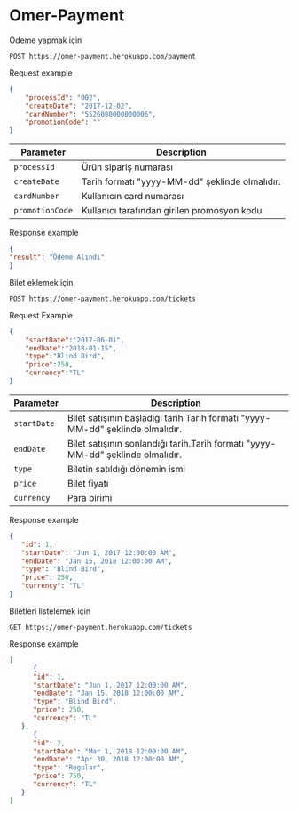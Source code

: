 # Omer-Payment

Ödeme yapmak için
```http
POST https://omer-payment.herokuapp.com/payment
```

Request example
```json
{
	"processId": "002",
	"createDate": "2017-12-02",
	"cardNumber": "5526080000000006",
	"promotionCode": ""
}
```
| Parameter | Description |
|-------------| ----------- |
| `processId` | Ürün sipariş numarası |
| `createDate` | Tarih formatı  \"yyyy-MM-dd\" şeklinde olmalıdır. |
| `cardNumber` | Kullanıcın card numarası |
| `promotionCode` | Kullanıcı tarafından girilen promosyon kodu |
Response example
```json
{
"result": "Ödeme Alındı"
}
```

Bilet eklemek için
```http
POST https://omer-payment.herokuapp.com/tickets
```
Request Example
```json
{
	"startDate":"2017-06-01",
	"endDate":"2018-01-15",
	"type":"Blind Bird",
	"price":250,
	"currency":"TL"
}
```
| Parameter | Description |
|-------------| ----------- |
| `startDate` | Bilet satışının başladığı tarih Tarih formatı  \"yyyy-MM-dd\" şeklinde olmalıdır.|
| `endDate` |Bilet satışının sonlandığı tarih.Tarih formatı \"yyyy-MM-dd\" şeklinde olmalıdır. |
| `type` | Biletin satıldığı dönemin ismi |
| `price` | Bilet fiyatı |
| `currency` | Para birimi |
Response example
```json
{
   "id": 1,
   "startDate": "Jun 1, 2017 12:00:00 AM",
   "endDate": "Jan 15, 2018 12:00:00 AM",
   "type": "Blind Bird",
   "price": 250,
   "currency": "TL"
}
```

Biletleri listelemek için
```http
GET https://omer-payment.herokuapp.com/tickets
```
Response example
```json
[
      {
      "id": 1,
      "startDate": "Jun 1, 2017 12:00:00 AM",
      "endDate": "Jan 15, 2018 12:00:00 AM",
      "type": "Blind Bird",
      "price": 250,
      "currency": "TL"
   },
      {
      "id": 2,
      "startDate": "Mar 1, 2018 12:00:00 AM",
      "endDate": "Apr 30, 2018 12:00:00 AM",
      "type": "Regular",
      "price": 750,
      "currency": "TL"
   }
]
```

